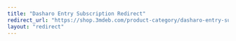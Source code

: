```yaml
---
title: "Dasharo Entry Subscription Redirect"
redirect_url: "https://shop.3mdeb.com/product-category/dasharo-entry-subscription/"
layout: "redirect"
---
```


